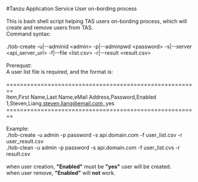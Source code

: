 #Tanzu Application Service User on-bording process
<br/>
<br/>
This is bash shell script helping TAS users on-bording process, which will create and remove users from TAS.<br/>
Command syntax:<br/>
<br/>
./tob-create -u|--adminid \<admin\> -p|--adminpwd \<password\> -s|--server \<api_server_url\> -f|--file \<list.csv\> -r|--result \<result.csv\><br/>
<br/>
Prerequst:<br/>
A user list file is required, and the format is:<br/>
<br/>
========================================================<br/>
Item,First Name,Last Name,eMail Address,Password,Enabled<br/>
1,Steven,Liang,steven.liang@email.com,,yes<br/>
========================================================<br/>
<br/>
Example:<br/>
./tob-create -u admin -p password -s api.domain.com -f user_list.csv -r user_result.csv<br/>
./tob-clean -u admin -p password -s api.domain.com -f user_list.cvs -r result.csv<br/>
<br/>
when user creation, **"Enabled"** must be **"yes"** user will be created.<br/>
when user remove, **"Enabled"** will **not** work.<br/>
